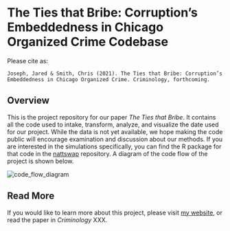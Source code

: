 # The Ties that Bribe: Corruption’s Embeddedness in Chicago Organized Crime Codebase

Please cite as:

```
Joseph, Jared & Smith, Chris (2021). The Ties that Bribe: Corruption’s Embeddedness in Chicago Organized Crime. Criminology, forthcoming.
```

## Overview

This is the project repository for our paper *The Ties that Bribe*. It contains all the code used to intake, transform, analyze, and visualize the date used for our project. While the data is not yet available, we hope making the code public will encourage examination and discussion about our methods. If you are interested in the simulations specifically, you can find the R package for that code in the [nattswap](https://github.com/Epsian/nattswap) repository. A diagram of the code flow of the project is shown below.

![code_flow_diagram](vis/codeflow.png?raw=true "Codeflow")

## Read More

If you would like to learn more about this project, please visit [my website](https://jnjoseph.com/research-projects-content/2021/6/23/the-ties-that-bribe-corruptions-embeddedness-in-chicago-organized-crime), or read the paper in *Criminology* XXX.